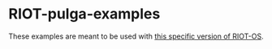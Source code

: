 # RIOT-pulga-examples

These examples are meant to be used with [this specific version of RIOT-OS](https://github.com/caninos-loucos/RIOT-pulga).
